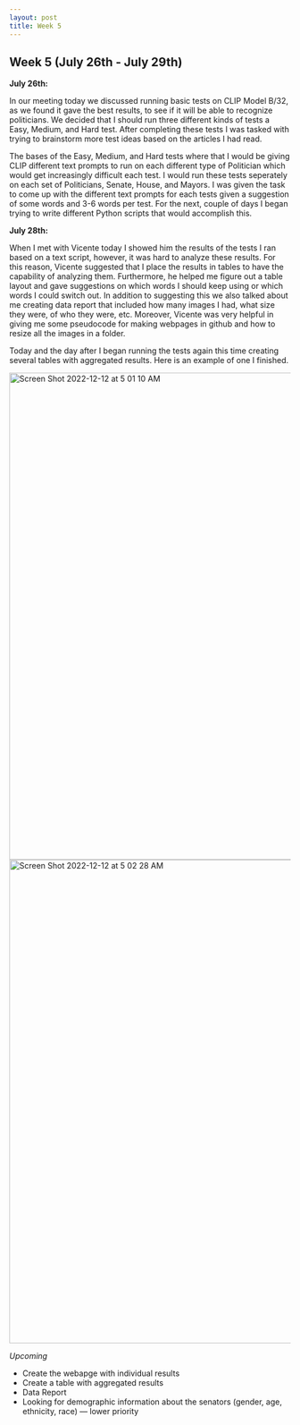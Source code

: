 ```yaml
---
layout: post
title: Week 5
---
```


## Week 5 (July 26th - July 29th)

**July 26th:** <br/> 

In our meeting today we discussed running basic tests on CLIP Model B/32, as we found it gave the best results, to see if it will be able to recognize politicians. We decided that I should run three different kinds of tests a Easy, Medium, and Hard test. After completing these tests I was tasked with trying to brainstorm more test ideas based on the articles I had read.

The bases of the Easy, Medium, and Hard tests where that I would be giving CLIP different text prompts to run on each different type of Politician which would get increasingly difficult each test. I would run these tests seperately on each set of Politicians, Senate, House, and Mayors. I was given the task to come up with the different text prompts for each tests given a suggestion of some words and 3-6 words per test. For the next, couple of days I began trying to write different Python scripts that would accomplish this. 

**July 28th:** <br/> 

When I met with Vicente today I showed him the results of the tests I ran based on a text script, however, it was hard to analyze these results. For this reason, Vicente suggested that I place the results in tables to have the capability of analyzing them. Furthermore, he helped me figure out a table layout and gave suggestions on which words I should keep using or which words I could switch out. In addition to suggesting this we also talked about me creating data report that included how many images I had, what size they were, of who they were, etc. Moreover, Vicente was very helpful in giving me some pseudocode for making webpages in github and how to resize all the images in a folder. 

Today and the day after I began running the tests again this time creating several tables with aggregated results. Here is an example of one I finished.

<img width="871" alt="Screen Shot 2022-12-12 at 5 01 10 AM" src="https://user-images.githubusercontent.com/52052151/207051491-63e8ae1d-2aec-4a4d-aada-9f2478acb1f5.png">

<img width="865" alt="Screen Shot 2022-12-12 at 5 02 28 AM" src="https://user-images.githubusercontent.com/52052151/207051729-1cfce061-c551-44f3-8448-c46e4f87fac7.png">

*Upcoming*
- Create the webapge with individual results
- Create a table with aggregated results
- Data Report
- Looking for demographic information about the senators (gender, age, ethnicity, race) — lower priority
